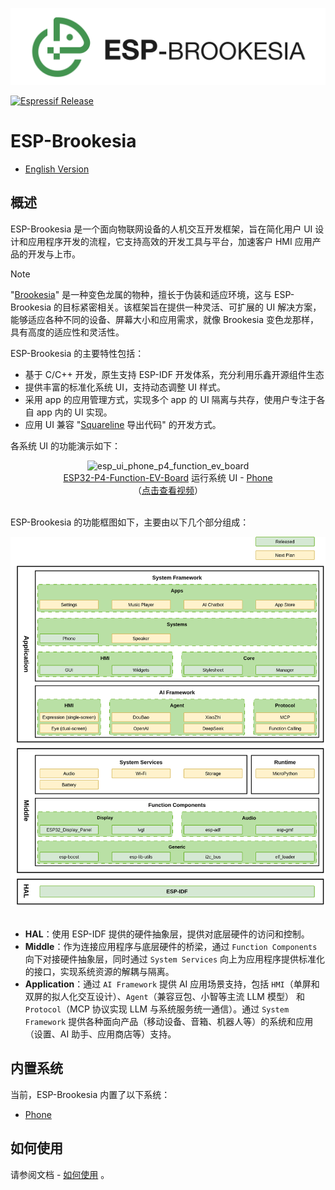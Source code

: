 ![logo](./docs/_static/readme/logo.png)

[![Espressif Release](https://components.espressif.com/components/espressif/esp-brookesia/badge.svg)](https://components.espressif.com/components/espressif/esp-brookesia)

# ESP-Brookesia

* [English Version](./README.md)

## 概述

ESP-Brookesia 是一个面向物联网设备的人机交互开发框架，旨在简化用户 UI 设计和应用程序开发的流程，它支持高效的开发工具与平台，加速客户 HMI 应用产品的开发与上市。

> [!NOTE]
> "[Brookesia](https://en.wikipedia.org/wiki/Brookesia)" 是一种变色龙属的物种，擅长于伪装和适应环境，这与 ESP-Brookesia 的目标紧密相关。该框架旨在提供一种灵活、可扩展的 UI 解决方案，能够适应各种不同的设备、屏幕大小和应用需求，就像 Brookesia 变色龙那样，具有高度的适应性和灵活性。

ESP-Brookesia 的主要特性包括：

- 基于 C/C++ 开发，原生支持 ESP-IDF 开发体系，充分利用乐鑫开源组件生态
- 提供丰富的标准化系统 UI，支持动态调整 UI 样式。
- 采用 app 的应用管理方式，实现多个 app 的 UI 隔离与共存，使用户专注于各自 app 内的 UI 实现。
- 应用 UI 兼容 "[Squareline](https://squareline.io/) 导出代码" 的开发方式。

各系统 UI 的功能演示如下：

<div align="center">
    <img src="https://dl.espressif.com/AE/esp-dev-kits/esp_ui_phone_p4_function_ev_board_1024_600_2.gif" alt ="esp_ui_phone_p4_function_ev_board">
</div>

<div align="center">
    <a href="https://docs.espressif.com/projects/esp-dev-kits/zh_CN/latest/esp32p4/esp32-p4-function-ev-board/index.html">ESP32-P4-Function-EV-Board</a> 运行系统 UI - <a href="./docs/system_ui_phone_CN.md">Phone</a>
    <br>
    （<a href="https://dl.espressif.com/AE/esp-dev-kits/esp_ui_phone_demo_1024_600_compress.mp4">点击查看视频</a>）
</div>
<br>

ESP-Brookesia 的功能框图如下，主要由以下几个部分组成：

<div align="center">
    <img src="docs/_static/readme/block_diagram.png" alt ="block_diagram" width="800">
</div>
<br>

- **HAL**：使用 ESP-IDF 提供的硬件抽象层，提供对底层硬件的访问和控制。
- **Middle**：作为连接应用程序与底层硬件的桥梁，通过 `Function Components` 向下对接硬件抽象层，同时通过 `System Services` 向上为应用程序提供标准化的接口，实现系统资源的解耦与隔离。
- **Application**：通过 `AI Framework` 提供 AI 应用场景支持，包括 `HMI`（单屏和双屏的拟人化交互设计）、`Agent`（兼容豆包、小智等主流 LLM 模型） 和 `Protocol`（MCP 协议实现 LLM 与系统服务统一通信）。通过 `System Framework` 提供各种面向产品（移动设备、音箱、机器人等）的系统和应用（设置、AI 助手、应用商店等）支持。

## 内置系统

当前，ESP-Brookesia 内置了以下系统：

- [Phone](./docs/system_ui_phone_CN.md)

## 如何使用

请参阅文档 - [如何使用](./docs/how_to_use_CN.md) 。
